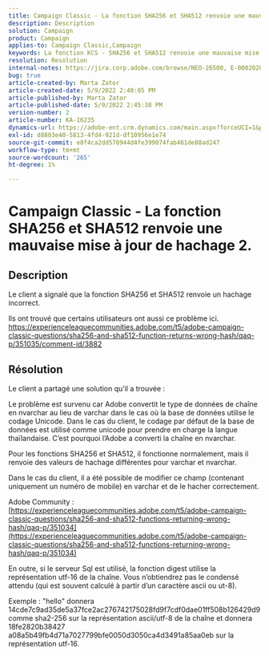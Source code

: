 ```yaml
---
title: Campaign Classic - La fonction SHA256 et SHA512 renvoie une mauvaise mise à jour de hachage 2.
description: Description
solution: Campaign
product: Campaign
applies-to: Campaign Classic,Campaign
keywords: La fonction KCS - SHA256 et SHA512 renvoie une mauvaise mise à jour de hachage 2.
resolution: Resolution
internal-notes: https://jira.corp.adobe.com/browse/NEO-26500, E-000202021, E-000148142
bug: true
article-created-by: Marta Zator
article-created-date: 5/9/2022 2:40:05 PM
article-published-by: Marta Zator
article-published-date: 5/9/2022 2:45:38 PM
version-number: 2
article-number: KA-16235
dynamics-url: https://adobe-ent.crm.dynamics.com/main.aspx?forceUCI=1&pagetype=entityrecord&etn=knowledgearticle&id=cac10be5-a5cf-ec11-a7b5-0022480a8e40
exl-id: d8803e40-5813-4fd4-921d-df10956e1e74
source-git-commit: e8f4ca2dd578944d4fe399074fab461de88ad247
workflow-type: tm+mt
source-wordcount: '265'
ht-degree: 1%

---
```


# Campaign Classic - La fonction SHA256 et SHA512 renvoie une mauvaise mise à jour de hachage 2.

## Description


Le client a signalé que la fonction SHA256 et SHA512 renvoie un hachage incorrect.

Ils ont trouvé que certains utilisateurs ont aussi ce problème ici.
https://experienceleaguecommunities.adobe.com/t5/adobe-campaign-classic-questions/sha256-and-sha512-function-returns-wrong-hash/qaq-p/351035/comment-id/3882


## Résolution


Le client a partagé une solution qu’il a trouvée :

Le problème est survenu car Adobe convertit le type de données de chaîne en nvarchar au lieu de varchar dans le cas où la base de données utilise le codage Unicode.
Dans le cas du client, le codage par défaut de la base de données est utilisé comme unicode pour prendre en charge la langue thaïlandaise. C’est pourquoi l’Adobe a converti la chaîne en nvarchar.

Pour les fonctions SHA256 et SHA512, il fonctionne normalement, mais il renvoie des valeurs de hachage différentes pour varchar et nvarchar.

Dans le cas du client, il a été possible de modifier ce champ (contenant uniquement un numéro de mobile) en varchar et de le hacher correctement.

Adobe Community :
[https://experienceleaguecommunities.adobe.com/t5/adobe-campaign-classic-questions/sha256-and-sha512-functions-returning-wrong-hash/qaq-p/351034](https://experienceleaguecommunities.adobe.com/t5/adobe-campaign-classic-questions/sha256-and-sha512-functions-returning-wrong-hash/qaq-p/351034)



En outre, si le serveur Sql est utilisé, la fonction digest utilise la représentation utf-16 de la chaîne. Vous n’obtiendrez pas le condensé attendu (qui est souvent calculé à partir d’un caractère ascii ou ut-8).

Exemple : &quot;hello&quot; donnera 14cde7c9ad35de5a37fce2ac276742175028fd9f7cdf0dae01ff508b126429d9 comme sha2-256 sur la représentation ascii/utf-8 de la chaîne et donnera 18fe2820b38427 a08a5b49fb4d71a7027799bfe0050d3050ca4d3491a85aa0eb sur la représentation utf-16.
